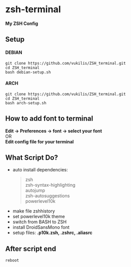 # zsh-terminal

**My ZSH Config**

## Setup
#### DEBIAN
```
git clone https://github.com/vukilis/ZSH_terminal.git
cd ZSH_terminal
bash debian-setup.sh
```
#### ARCH
```
git clone https://github.com/vukilis/ZSH_terminal.git
cd ZSH_terminal
bash arch-setup.sh
```
## How to add font to terminal
**Edit -> Preferences -> font -> select your font**  
OR  
**Edit config file for your terminal**

## What Script Do?
- auto install dependencies: 
  > zsh  
  > zsh-syntax-highlighting  
  > autojump  
  > zsh-autosuggestions  
  > powerlevel10k
- make file zshhistory
- set powerlevel10k theme
- switch from BASH to ZSH
- install DroidSansMono font 
- setup files: **.p10k.zsh, .zshrc, .aliasrc**

## After script end
```
reboot
```